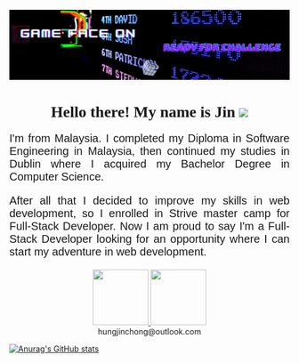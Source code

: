 <link rel="preconnect" href="https://fonts.gstatic.com">
<link href="https://fonts.googleapis.com/css2?family=Train+One&display=swap" rel="stylesheet">
<link rel="preconnect" href="https://fonts.gstatic.com">
<link href="https://fonts.googleapis.com/css2?family=Teko&family=Train+One&display=swap" rel="stylesheet">

![Hung Jin Chong Header](/images/header.jfif)

<h1 align="center" style="font-family: 'Train One', cursive;">Hello there! My name is Jin <img src="https://res.cloudinary.com/waliwalo/image/upload/v1618306281/portfolio/handWave_oow7h1.gif" width="20px"></h1>

<p style="font-family: 'Teko', sans-serif;
  font-size: 20px;
  text-align: justify;">
I'm from Malaysia. I completed my Diploma in Software Engineering in Malaysia, then continued my studies in Dublin where I acquired my Bachelor Degree in Computer Science.
</p>
<p style="font-family: 'Teko', sans-serif;
  font-size: 20px;
  text-align: justify;">
After all that I decided to improve my skills in web development, so I enrolled in Strive master camp for Full-Stack Developer. Now I am proud to say I'm a Full-Stack Developer looking for an opportunity where I can start my adventure in web development.
</p>
<div align="center">
    <a href="https://www.linkedin.com/in/hungjinchong/">        
            <img src="https://res.cloudinary.com/waliwalo/image/upload/v1617786130/portfolio/linkedin-icon-2_cv4ywd.svg" 
            width="100" height="100"/>
    </a>
    <a href="https://jin-portfolio.vercel.app/">       
            <img src="https://res.cloudinary.com/waliwalo/image/upload/v1617807197/portfolio/AvatarMaker_2_kp8v5q.png"
            width="100" height="100"/>
    </a>
</div>

<div align="center">hungjinchong@outlook.com</div>

[![Anurag's GitHub stats](https://github-readme-stats.vercel.app/api?username=WaliWalo&hide=stars&include_all_commits=true&show_icons=true&theme=dark)](https://github.com/anuraghazra/github-readme-stats)

<!--
**WaliWalo/WaliWalo** is a ✨ _special_ ✨ repository because its `README.md` (this file) appears on your GitHub profile.

Here are some ideas to get you started:

- 🔭 I’m currently working on ...
- 🌱 I’m currently learning ...
- 👯 I’m looking to collaborate on ...
- 🤔 I’m looking for help with ...
- 💬 Ask me about ...
- 📫 How to reach me: ...
- 😄 Pronouns: ...
- ⚡ Fun fact: ...
  -->
